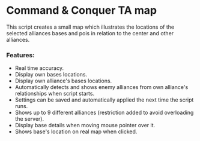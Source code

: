 Command &amp; Conquer TA map
============================

<p>This script creates a small map which illustrates the locations of the selected alliances bases and pois in relation to the center and other alliances.</p>

<h3>Features:</h3>
<p>
<ul>
<li>Real time accuracy.</li>
<li>Display own bases locations.</li>
<li>Display own alliance's bases locations.</li>
<li>Automatically detects and shows enemy alliances from own alliance's relationships when script starts.</li>
<li>Settings can be saved and automatically applied the next time the script runs.</li>
<li>Shows up to 9 different alliances (restriction added to avoid overloading the server).</li>
<li>Display base details when moving mouse pointer over it.</li>
<li>Shows base's location on real map when clicked.</li>
</ul>
</p>


